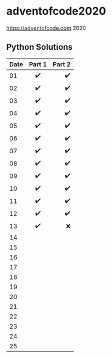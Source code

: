 # adventofcode2020
https://adventofcode.com 2020

## Python Solutions

| Date           | Part 1               | Part 2               |
| :------------- | :------------------: | -------------------: |
| 01             | :heavy_check_mark:   | :heavy_check_mark:   |
| 02             | :heavy_check_mark:   | :heavy_check_mark:   |
| 03             | :heavy_check_mark:   | :heavy_check_mark:   |
| 04             | :heavy_check_mark:   | :heavy_check_mark:   |
| 05             | :heavy_check_mark:   | :heavy_check_mark:   |
| 06             | :heavy_check_mark:   | :heavy_check_mark:   |
| 07             | :heavy_check_mark:   | :heavy_check_mark:   |
| 08             | :heavy_check_mark:   | :heavy_check_mark:   |
| 09             | :heavy_check_mark:   | :heavy_check_mark:   |
| 10             | :heavy_check_mark:   | :heavy_check_mark:   |
| 11             | :heavy_check_mark:   | :heavy_check_mark:   |
| 12             | :heavy_check_mark:   | :heavy_check_mark:   |
| 13             | :heavy_check_mark:   | :x:                  |
| 14             |                      |                      |
| 15             |                      |                      |
| 16             |                      |                      |
| 17             |                      |                      |
| 18             |                      |                      |
| 19             |                      |                      |
| 20             |                      |                      |
| 21             |                      |                      |
| 22             |                      |                      |
| 23             |                      |                      |
| 24             |                      |                      |
| 25             |                      |                      |
